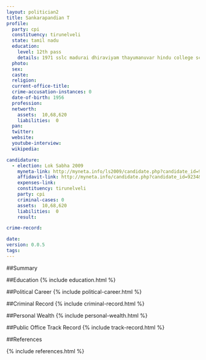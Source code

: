 ```yaml
---
layout: politician2
title: Sankarapandian T
profile: 
  party: cpi
  constituency: tirunelveli
  state: tamil nadu
  education: 
    level: 12th pass
    details: 1971 sslc madurai dhiraviyam thayumanuvar hindu college school,tirunelveli,b.com suspended,1976 madurai dhiraviyam thayumanuvar hindu college,tirunelveli
  photo: 
  sex: 
  caste: 
  religion: 
  current-office-title: 
  crime-accusation-instances: 0
  date-of-birth: 1956
  profession: 
  networth: 
    assets:  10,68,620
    liabilities:  0
  pan: 
  twitter: 
  website: 
  youtube-interview: 
  wikipedia: 

candidature: 
  - election: Lok Sabha 2009
    myneta-link: http://myneta.info/ls2009/candidate.php?candidate_id=9234
    affidavit-link: http://myneta.info/candidate.php?candidate_id=9234&scan=original
    expenses-link: 
    constituency: tirunelveli 
    party: cpi
    criminal-cases: 0
    assets:  10,68,620
    liabilities:  0
    result:  

crime-record: 

date: 
version: 0.0.5
tags: 
---
```

##Summary


##Education
{% include education.html %}


##Political Career
{% include political-career.html %}


##Criminal Record
{% include criminal-record.html %}


##Personal Wealth
{% include personal-wealth.html %}


##Public Office Track Record
{% include track-record.html %}


##References


{% include references.html %}